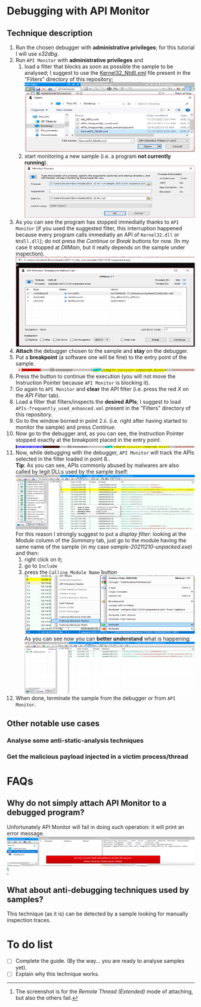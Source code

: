 # Debugging with API Monitor
## Technique description
1. Run the chosen debugger with **administrative privileges**; for this tutorial I will use _x32dbg_.
2. Run `API Monitor` with **administrative privileges** and
   1. load a filter that blocks as soon as possible the sample to be analysed; I suggest to use the [Kernel32_Ntdll.xml](https://github.com/giadom/Debugging_with_API_Monitor/tree/main/Filters/) file present in the "Filters" directory of this repository;  
      ![Alternative text: "Loading a 'blocking filter' in API Monitor"](./Images/load_blocking_filter.png)
   2. start monitoring a new sample (i.e. a program **not currently running**).  
      ![Alternative text: "Monitoring a new sample in API Monitor"](./Images/monitoring_new_sample.png)
3. As you can see the program has stopped immediatly thanks to `API Monitor` (if you used the suggested filter, this interruption happened because every program calls immediatly an API of `Kernel32.dll` or `Ntdll.dll`); do not press the _Continue_ or _Break_ buttons for now. (In my case it stopped at _DllMain_, but it really depends on the sample under inspection).  
   ![Alternative text: "Stopped sample"](./Images/stopped_sample.png)
4. **Attach** the debugger chosen to the sample and **stay** on the debugger.
5. Put a **breakpoint** (a software one will be fine) to the entry point of the sample.  
   ![Alternative text: "Breakpoint of the debugger placed in the entry point"](./Images/entrypoint_breakpoint.png)
6. Press the button to continue the execution (you will not move the Instruction Pointer because `API Monitor` is blocking it).
7. Go again to `API Monitor` and **clear** the API filter (i.e. press the red _X_ on the _API Filter_ tab).
8. Load a filter that filters/inspects the **desired APIs**; I suggest to load `APIs-frequently_used_enhanced.xml` present in the "Filters" directory of this repository.
9. Go to the window borned in point 2.ii. (i.e. right after having started to monitor the sample) and press _Continue_.
10. Now go to the debugger and, as you can see, the Instruction Pointer stopped exactly at the breakpoint placed in the entry point.  
   ![Alternative text: "Entrypoint reached"](./Images/entrypoint_reached.png)
11. Now, while debugging with the debugger, `API Monitor` will track the APIs selected in the filter loaded in point 8..  
    **Tip**: As you can see, APIs commonly abused by malwares are also called by legit DLLs used by the sample itself:  
    ![Alternative text: "API Monitor showing too many APIs"](./Images/before_display_filter.png)  
    For this reason I strongly suggest to put a _display filter_: looking at the _Module_ column of the _Summary_ tab, just go to the module having the same name of the sample (in my case _sample-20211210-unpacked.exe_) and then:
    1. right click on it;
    2. go to `Include`
    3. press the `Calling Module Name` button  
    ![Alternative text: "API Monitor while putting a display filter"](./Images/putting_display_filter.png)  
    As you can see now you can **better understand** what is happening:  
    ![Alternative text: "API Monitor displaying only APIs called by the sample"](./Images/after_display_filter.png)
12. When done, terminate the sample from the debugger or from `API Monitor`.

## Other notable use cases
### Analyse some anti-static-analysis techniques
### Get the malicious payload injected in a victim process/thread

# FAQs
## Why do not simply attach API Monitor to a debugged program?
Unfortunately API Monitor will fail in doing such operation: it will print an error message.  
![Alternative text: "API Monitor error while attaching to a debugged program"](./Images/fail_attaching_apimonitor.png)[^1]
[^1]: The screenshot is for the _Remote Thread (Extended)_ mode of attaching, but also the others fail.

## What about anti-debugging techniques used by samples?
This technique (as it is) can be detected by a sample looking for manually inspection traces.

# To do list
- [ ] Complete the guide. (By the way... you are ready to analyse samples yet).
- [ ] Explain why this technique works.
